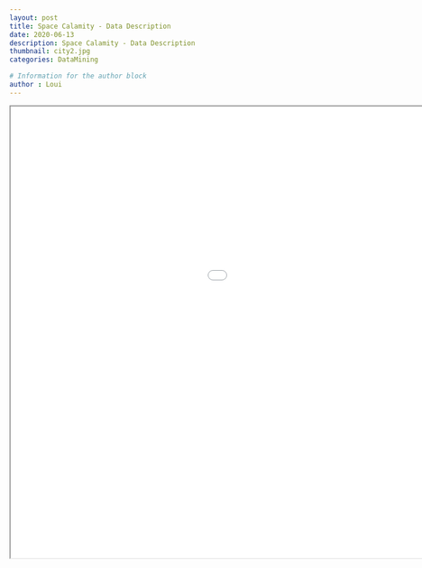 ```yaml
---
layout: post
title: Space Calamity - Data Description
date: 2020-06-13
description: Space Calamity - Data Description
thumbnail: city2.jpg
categories: DataMining

# Information for the author block
author : Loui
---
```


<p align="center">
  <iframe left-margin="400" align="middle"  src="/portfolio/Space Calamity Data Description.pdf" width="1300" height="800" type='application/pdf'/>
  </iframe>
</p>
